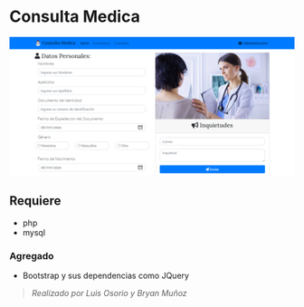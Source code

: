 # Consulta Medica

![Captura](https://github.com/LuisFOsG/Consulta-Medica/blob/master/imgproy/Consulta-Medica.png)

## Requiere
* php
* mysql

### Agregado
* Bootstrap y sus dependencias como JQuery

>*Realizado por Luis Osorio y Bryan Muñoz*
